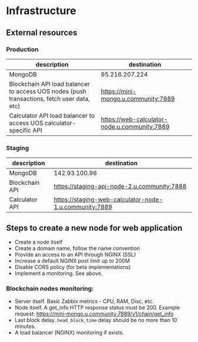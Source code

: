 # Infrastructure

## External resources

### Production

description | destination
--- | ---
MongoDB | 95.216.207.224
Blockchain API load balancer to access UOS nodes (push transactions, fetch user data, etc) | https://mini-mongo.u.community:7889
Calculator API load balancer to access UOS calculator-specific API | https://web-calculator-node.u.community:7889

### Staging

description | destination
--- | ---
MongoDB | 142.93.100.96
Blockchain API | https://staging-api-node-2.u.community:7888
Calculator API | https://staging-web-calculator-node-1.u.community:7889

## Steps to create a new node for web application
* Create a node itself
* Create a domain name, follow the name convention 
* Provide an access to an API through NGINX (SSL)
* Increase a default NGINX post limit up to 200M
* Disable CORS policy (for beta implementations)
* Implement a monitoring. See above.

### Blockchain nodes monitoring:
* Server itself. Basic Zabbix metrics - CPU, RAM, Disc, etc.
* Node itself. A get_info HTTP response status must be 200. 
Example request: https://mini-mongo.u.community:7889/v1/chain/get_info
* Last block delay. `head_block_time` delay should be no more than 10 minutes.
* A load balancer (NGINX) monitoring if exists.


